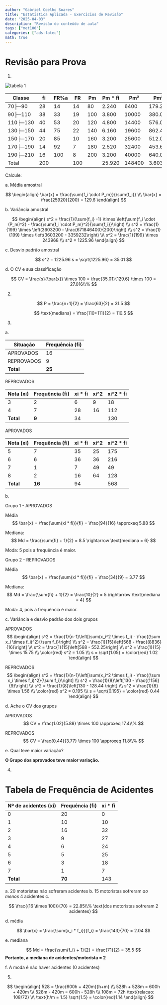 ```yaml
---
author: "Gabriel Coelho Soares"
title: "Estatística Aplicada - Exercícios de Revisão"
date: "2025-04-03"
description: "Revisão do conteúdo de aula"
tags: ["met100"]
categories: ["ads-fatec"]
math: true
---
```


# Revisão para Prova

1.

![tabela 1](tabela1.png)

| Classe   | fi  | FR%a | FR  | Pm  | Pm * fi| Pm²    | Pm². fi   |
|--------  |---- |----  |---- |---- |--------|-----   |--------   |
| 70├─90   | 28  | 14   | 14  | 80  | 2.240  | 6400   | 179.200   |
| 90├─110  | 38  | 33   | 19  | 100 | 3.800  | 10000  | 380.000   |
| 110├─130 | 40  | 53   | 20  | 120 | 4.800  | 14400  | 576.000   |
| 130├─150 | 44  | 75   | 22  | 140 | 6.160  | 19600  | 862.400   |
| 150├─170 | 20  | 85   | 10  | 160 | 3.200  | 25600  | 512.000   |
| 170├─190 | 14  | 92   | 7   | 180 | 2.520  | 32400  | 453.600   |
| 190├─210 | 16  | 100  | 8   | 200 | 3.200  | 40000  | 640.000   |
| Total    | 200 |      | 100 |     | 25.920 | 148400 | 3.603.200 |

Calcule:

a. Média amostral

$$
\begin{align}
\bar{x} = \frac{\sum{f_i \cdot P_m}}{\sum{f_i}} \\\
\bar{x} = \frac{25920}{200} = 129.6
\end{align}
$$

b. Variância amostral

$$
\begin{align}
s^2 = \frac{1}{\sum{f_i} -1} \times \left(\sum{f_i \cdot (P_m)^2} - \frac{\sum{f_i \cdot P_m}^2}{\sum{f_i}}\right) \\\
s^2 = \frac{1}{199} \times \left(3603200 - \frac{671846400}{200}\right) \\\
s^2 = \frac{1}{199} \times \left(3603200 - 3359232\right) \\\
s^2 = \frac{1}{199} \times 243968 \\\
s^2 = 1225.96
\end{align}
$$

c. Desvio padrão amostral

$$
s^2 = 1225.96
s = \sqrt{1225.96} = 35.01
$$

d. O CV e sua classificação

$$
CV = \frac{s}{\bar{x}} \times 100 = \frac{35.01}{129.6} \times 100 = 27.016\\%
$$

2.

$$
P = \frac{n+1}{2} = \frac{63}{2} = 31.5
$$

$$
\text{mediana} = \frac{110+111}{2} = 110.5
$$

3.

a.

| Situação     | Frequência (fi) |
|--------------|-----------------|
| APROVADOS    | 16              |
| REPROVADOS   | 9               |
| **Total**    | **25**          |

REPROVADOS

| Nota (xi) | Frequência (fi) | xi * fi | xi^2 | xi^2 * fi |
|-----------|-----------------| ----- | ---- |---- |
| 3         | 2               | 6 | 9 | 18 |
| 4         | 7               | 28 | 16 | 112 |
| **Total** | **9**           | 34 | |   130 |

APROVADOS

| Nota (xi) | Frequência (fi) | xi * fi | xi^2 | xi^2 * fi |
|-----------|-----------------| --- | ---- | ---- |
| 5         | 7               | 35 | 25 | 175 |
| 6         | 6               | 36 | 36 | 216 |
| 7         | 1               | 7 | 49 | 49 |
| 8         | 2               | 16 | 64 | 128 |
| **Total** | **16**          | 94 |    | 568 |

b.

Grupo 1 - APROVADOS

Média
$$
\bar{x} = \frac{\sum{xi * fi}}{fi} = \frac{94}{16} \approxeq 5.88
$$

Mediana:
$$
Md = \frac{\sum{fi} + 1}{2} = 8.5 \rightarrow \text{mediana = 6}
$$

Moda: 5 pois a frequência é maior.

Grupo 2 - REPROVADOS

Média
$$
\bar{x} = \frac{\sum{xi * fi}}{fi} = \frac{34}{9} = 3.77
$$

Mediana:
$$
Md = \frac{\sum{fi} + 1}{2} = \frac{10}{2} = 5 \rightarrow \text{mediana = 4}
$$

Moda: 4, pois a frequência é maior.

c. Variância e desvio padrão dos dois grupos

APROVADOS
$$
\begin{align}
s^2 = \frac{1}{n-1}\left[\sum(x_i^2 \times f_i) - \frac{(\sum x_i \times f_i)^2}{\sum f_i}\right] \\\
s^2 = \frac{1}{15}\left[568 - \frac{(8836}{16}\right] \\\
s^2 = \frac{1}{15}\left[568 - 552.25\right] \\\
s^2 = \frac{1}{15} \times 15.75 \\\
\color{red} s^2 = 1.05 \\\
s = \sqrt{1.05} = \color{red} 1.02
\end{align}
$$

REPROVADOS
$$
\begin{align}
s^2 = \frac{1}{n-1}\left[\sum(x_i^2 \times f_i) - \frac{(\sum x_i \times f_i)^2}{\sum f_i}\right] \\\
s^2 = \frac{1}{8}\left[130 - \frac{(1156}{9}\right] \\\
s^2 = \frac{1}{8}\left[130 - 128.44 \right] \\\
s^2 = \frac{1}{8} \times 1.56 \\\
\color{red} s^2 = 0.195 \\\
s = \sqrt{0.195} = \color{red} 0.44
\end{align}
$$

d. Ache o CV dos grupos

APROVADOS
$$
CV = \frac{1.02}{5.88} \times 100 \approxeq 17.4\\%
$$

REPROVADOS
$$
CV = \frac{0.44}{3.77} \times 100 \approxeq 11.8\\%
$$

e. Qual teve maior variação?

**O Grupo dos aprovados teve maior variação.**

4.

# Tabela de Frequência de Acidentes

| Nº de acidentes (xi) | Frequência (fi) | xi * fi |
|----------------------|-----------------| ------- |
| 0                    | 20              | 0   |
| 1                    | 10              | 10 |
| 2                    | 16              | 32 |
| 3                    | 9               | 27 |
| 4                    | 6               | 24 |
| 5                    | 5               | 25 |
| 6                    | 3               | 18 |
| 7                    | 1               | 7 |
| **Total**            | **70**          | 143 |

a. 20 motoristas não sofreram acidentes
b. 15 motoristas sofreram *ao menos* 4 acidentes
c.

$$
\frac{(16 \times 100)}{70} = 22.85\\% \text{dos motoristas sofreram 2 acidentes}
$$

d. média

$$
\bar{x} = \frac{\sum{x_i * f_i}}{f_i} = \frac{143}{70} = 2.04
$$

e. mediana

$$
Md = \frac{\sum{f_i} + 1}{2} = \frac{71}{2} = 35.5
$$
**Portanto, a mediana de acidentes/motorista = 2**

f. A moda é não haver acidentes (0 acidentes)

5.

$$
\begin{align}
528 = \frac{600h + 420m}{h+m} \\\
528h + 528m = 600h + 420m \\\
528m - 420m = 600h - 528h \\\
108m = 72h
\text{relacao: 108/72} \\\
\text{h/m = 1.5}
\sqrt{1.5} = \color{red}1.14
\end{align}
$$
